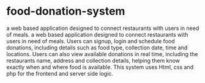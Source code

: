 # food-donation-system
a web based application designed to connect restaurants with users in need of meals.
a web based application designed to connect restaurants with users in need of meals. 
Users can signup, login and schedule food donations, including details such as food type, collection date, time and locations. 
Users can also view available donations in real time, including the restaurants name, address and collection details, helping them know exactly when and where food is available. 
This system uses Html, css and php for the frontend and server side logic.
